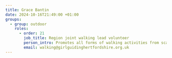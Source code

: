 ```yaml
---
title: Grace Bantin
date: 2024-10-16T21:49:00 +01:00
groups:
  - group: outdoor
    roles:         
      - order: 21
        job_title: Region joint walking lead volunteer
        person_intro: Promotes all forms of walking activities from scavenger hunts to mountaineering. Supports members undertaking walking scheme training and advises on walking events.
        email: walking@girlguidinghertfordshire.org.uk
---
```


